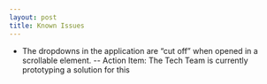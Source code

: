 ```yaml
---
layout: post
title: Known Issues
---
```


- The dropdowns in the application are “cut off” when opened in a scrollable element.
-- Action Item: The Tech Team is currently prototyping a solution for this
